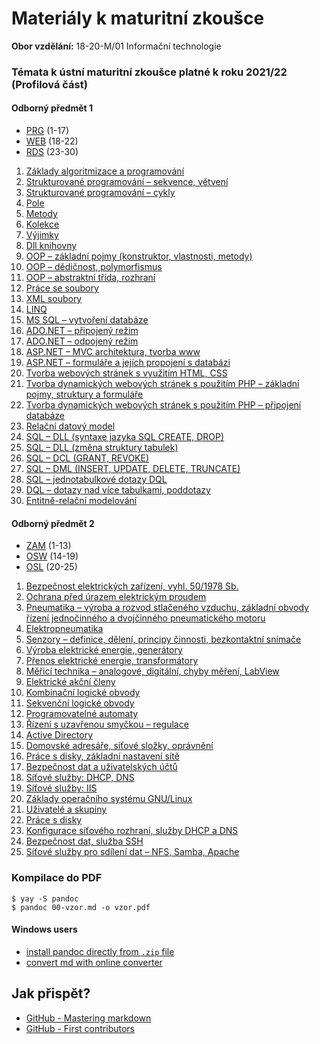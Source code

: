 # Materiály k maturitní zkoušce
**Obor vzdělání:** 18-20-M/01 Informační technologie


### Témata k ústní maturitní zkoušce platné k roku 2021/22 (Profilová část)
#### Odborný předmět 1
- [PRG](https://github.com/SPSOAFM-IT18/maturita/tree/main/PRG) (1-17)
- [WEB](https://github.com/SPSOAFM-IT18/maturita/tree/main/WEB) (18-22)
- [RDS](https://github.com/SPSOAFM-IT18/maturita/tree/main/RDS) (23-30)

1. [Základy algoritmizace a programování](https://github.com/SPSOAFM-IT18/maturita/blob/main/PRG/01-zaklady-algoritmizace-a-programovani.md)
2. [Strukturované programování – sekvence, větvení](https://github.com/SPSOAFM-IT18/maturita/blob/main/PRG/02-strukturovane-programovani-sekvence-vetveni.md)
3. [Strukturované programování – cykly](https://github.com/SPSOAFM-IT18/maturita/blob/main/PRG/https://github.com/SPSOAFM-IT18/maturita/blob/main/PRG/03-strukturovane-programovani-cykly.md)
4. [Pole](https://github.com/SPSOAFM-IT18/maturita/blob/main/PRG/04-pole.md)
5. [Metody](https://github.com/SPSOAFM-IT18/maturita/blob/main/PRG/05-metody.md)
6. [Kolekce](https://github.com/SPSOAFM-IT18/maturita/blob/main/PRG/06-kolekce.md)
7. [Výjimky](https://github.com/SPSOAFM-IT18/maturita/blob/main/PRG/07-vyjimky.md)
8. [Dll knihovny](https://github.com/SPSOAFM-IT18/maturita/blob/main/PRG/08-dll-knihovny.md)
9. [OOP – základní pojmy (konstruktor, vlastnosti, metody)](https://github.com/SPSOAFM-IT18/maturita/blob/main/PRG/09-oop-zakladni-pojmy-konstruktor-vlastnosti-metody.md)
10. [OOP – dědičnost, polymorfismus](https://github.com/SPSOAFM-IT18/maturita/blob/main/PRG/10-oop-dedicnost-polymorfismus.md)
11. [OOP – abstraktní třída, rozhraní](https://github.com/SPSOAFM-IT18/maturita/blob/main/PRG/11-oop-abstraktni-trida-rozhrani.md)
12. [Práce se soubory](https://github.com/SPSOAFM-IT18/maturita/blob/main/PRG/12-prace-se-soubory.md)
13. [XML soubory](https://github.com/SPSOAFM-IT18/maturita/blob/main/PRG/13-xml-soubory.md)
14. [LINQ](https://github.com/SPSOAFM-IT18/maturita/blob/main/PRG/14-linq.md)
15. [MS SQL – vytvoření databáze](https://github.com/SPSOAFM-IT18/maturita/blob/main/PRG/15-ms-sql.md)
16. [ADO.NET – připojený režim](https://github.com/SPSOAFM-IT18/maturita/blob/main/PRG/16-ado-net-pripojeny-rezim.md)
17. [ADO.NET – odpojený režim](https://github.com/SPSOAFM-IT18/maturita/blob/main/PRG/17-ado-net-odpojeny-rezim.md)
18. [ASP.NET – MVC architektura, tvorba www](https://github.com/SPSOAFM-IT18/maturita/blob/main/WEB/18-asp-net-mvc-architektura-tvorba-www.md)
19. [ASP.NET – formuláře a jejích propojení s databázi](https://github.com/SPSOAFM-IT18/maturita/blob/main/WEB/19-asp-net-formulare-a-jejich-propojeni-s-databazi.md)
20. [Tvorba webových stránek s využitím HTML, CSS](https://github.com/SPSOAFM-IT18/maturita/blob/main/WEB/20-tvorba-webovych-stranek-s-vyuzitim-html-css.md)
21. [Tvorba dynamických webových stránek s použitím PHP – základní pojmy, struktury a formuláře](https://github.com/SPSOAFM-IT18/maturita/blob/main/WEB/21-tvorba-dynamickych-webovych-stranek-s-pouzitim-php-zakladni-pojmy-struktury-a-formulare.md)
22. [Tvorba dynamických webových stránek s použitím PHP – připojení databáze](https://github.com/SPSOAFM-IT18/maturita/blob/main/WEB/22-tvorba-dynamickych-webovych-stranek-s-pouzitim-php-pripojeni-databaze.md)
23. [Relační datový model](https://github.com/SPSOAFM-IT18/maturita/blob/main/RDS/23-relacni-databazovy-model/23-relacni-databazovy-model.md)
24. [SQL – DLL (syntaxe jazyka SQL CREATE, DROP)](https://github.com/SPSOAFM-IT18/maturita/blob/main/RDS/24-sql-dll-syntaxe-jazyka-sql-create-drop.md)
25. [SQL – DLL (změna struktury tabulek)](https://github.com/SPSOAFM-IT18/maturita/blob/main/RDS/25-sql-dll-zmena-struktury-tabulek.md)
26. [SQL – DCL (GRANT, REVOKE)](https://github.com/SPSOAFM-IT18/maturita/blob/main/RDS/26-sql-dcl-grant-revoke.md)
27. [SQL – DML (INSERT, UPDATE, DELETE, TRUNCATE)](https://github.com/SPSOAFM-IT18/maturita/blob/main/RDS/27-sql-dml-insert-update-delete-truncate.md)
28. [SQL – jednotabulkové dotazy DQL](https://github.com/SPSOAFM-IT18/maturita/blob/main/RDS/28-sql-jednotabulkove-dotazy-dql.md)
29. [DQL – dotazy nad více tabulkami, poddotazy](https://github.com/SPSOAFM-IT18/maturita/blob/main/RDS/29-dql-dotazy-nad-vice-tabulkami-poddotazy.md)
30. [Entitně-relační modelování](https://github.com/SPSOAFM-IT18/maturita/blob/main/RDS/30-entitne-relacni-modelovani.md)

#### Odborný předmět 2
- [ZAM](https://github.com/SPSOAFM-IT18/maturita/tree/main/ZAM) (1-13)
- [OSW](https://github.com/SPSOAFM-IT18/maturita/tree/main/OSW) (14-19)
- [OSL](https://github.com/SPSOAFM-IT18/maturita/tree/main/OSL) (20-25)

1. [Bezpečnost elektrických zařízení, vyhl. 50/1978 Sb.](https://github.com/SPSOAFM-IT18/maturita/blob/main/ZAM/01-bezpecnost-elektrickych-zarizeni-vyhl-50-1978-sb.md)
2. [Ochrana před úrazem elektrickým proudem](https://github.com/SPSOAFM-IT18/maturita/blob/main/ZAM/02-ochrana-pred-urazem-elektrickym-proudem.md)
3. [Pneumatika – výroba a rozvod stlačeného vzduchu, základní obvody řízení jednočinného a dvojčinného pneumatického motoru](https://github.com/SPSOAFM-IT18/maturita/blob/main/ZAM/03-pneumatika-vyroba-a-rozvod-stlaceneho-vzduchu-zakladni-obvody-rizeni-jednocinneho-a-dvojcinneho-pneumatickeho-motoru.md)
4. [Elektropneumatika](https://github.com/SPSOAFM-IT18/maturita/blob/main/ZAM/04-elektropneumatika.md)
5. [Senzory – definice, dělení, principy činnosti, bezkontaktní snímače](https://github.com/SPSOAFM-IT18/maturita/blob/main/ZAM/05-senzory-definice-deleni-principy-cinnosti-bezkontaktni-snimace.md)
6. [Výroba elektrické energie, generátory](https://github.com/SPSOAFM-IT18/maturita/blob/main/ZAM/06-vyroba-elektricke-energie-generatory.md)
7. [Přenos elektrické energie, transformátory](https://github.com/SPSOAFM-IT18/maturita/blob/main/ZAM/07-prenos-elektricke-energie-transformatory.md)
8. [Měřicí technika – analogové, digitální, chyby měření, LabView](https://github.com/SPSOAFM-IT18/maturita/blob/main/ZAM/08-merici-technika-analogove-digitalni-chyby-mereni-labview.md)
9. [Elektrické akční členy](https://github.com/SPSOAFM-IT18/maturita/blob/main/ZAM/09-elektricke-akcni-cleny.md)
10. [Kombinační logické obvody](https://github.com/SPSOAFM-IT18/maturita/blob/main/ZAM/10-kombinacni-logicke-obvody.md)
11. [Sekvenční logické obvody](https://github.com/SPSOAFM-IT18/maturita/blob/main/ZAM/11-sekvencni-logicke-obvody.md)
12. [Programovatelné automaty](https://github.com/SPSOAFM-IT18/maturita/blob/main/ZAM/12-programovatelne-automaty.md)
13. [Řízení s uzavřenou smyčkou – regulace](https://github.com/SPSOAFM-IT18/maturita/blob/main/ZAM/13-rizeni-s-uzavrenou-smyckou-regulace.md)
14. [Active Directory](https://github.com/SPSOAFM-IT18/maturita/blob/main/OSW/14-active-directory.md)
15. [Domovské adresáře, síťové složky, oprávnění](https://github.com/SPSOAFM-IT18/maturita/blob/main/OSW/15-domovske-adresare-sitove-slozky-opravneni.md)
16. [Práce s disky, základní nastavení sítě](https://github.com/SPSOAFM-IT18/maturita/blob/main/OSW/16-prace-s-disky-zakladni-nastaveni-site.md)
17. [Bezpečnost dat a uživatelských účtů](https://github.com/SPSOAFM-IT18/maturita/blob/main/OSW/17-bezpecnost-dat-a-uzivatelskych-uctu.md)
18. [Síťové služby: DHCP, DNS](https://github.com/SPSOAFM-IT18/maturita/blob/main/OSW/18-sitove-sluzby-dhcp-dns.md)
19. [Síťové služby: IIS](https://github.com/SPSOAFM-IT18/maturita/blob/main/OSW/19-sitove-sluzby-iis.md)
20. [Základy operačního systému GNU/Linux](https://github.com/SPSOAFM-IT18/maturita/blob/main/OSL/20-zaklady-operacniho-systemu-gnu-linux.md)
21. [Uživatelé a skupiny](https://github.com/SPSOAFM-IT18/maturita/blob/main/OSL/21-uzivatele-a-skupiny.md)
22. [Práce s disky](https://github.com/SPSOAFM-IT18/maturita/blob/main/OSL/22-prace-s-disky.md)
23. [Konfigurace síťového rozhraní, služby DHCP a DNS](https://github.com/SPSOAFM-IT18/maturita/blob/main/OSL/23-konfigurace-sitoveho-rozhrani-sluzby-dhcp-a-dns.md)
24. [Bezpečnost dat, služba SSH](https://github.com/SPSOAFM-IT18/maturita/blob/main/OSL/24-bezpecnost-dat-sluzba-ssh.md)
25. [Síťové služby pro sdílení dat – NFS, Samba, Apache](https://github.com/SPSOAFM-IT18/maturita/blob/main/OSL/25-sitove-sluzby-pro-sdileni-dat-nfs-samba-apache.md)

### Kompilace do PDF

```
$ yay -S pandoc
$ pandoc 00-vzor.md -o vzor.pdf
```

#### Windows users
- [install pandoc directly from `.zip` file](https://github.com/jgm/pandoc/releases/tag/2.16)
- [convert md with online converter](https://cloudconvert.com/md-to-docx)
## Jak přispět?
- [GitHub - Mastering markdown](https://guides.github.com/features/mastering-markdown/)
- [GitHub - First contributors](https://github.com/firstcontributions/first-contributions)